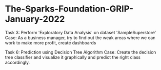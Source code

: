 # The-Sparks-Foundation-GRIP-January-2022
Task 3: Perform 'Exploratory Data Analysis' on dataset 'SampleSuperstore'
Case: As a business manager, try to find out the weak areas where we can work to make more profit, create dashboards

Task 6: Prediction using Decision Tree Algorithm
Case: Create the decision tree classifier and visualize it graphically and predict the right class accordingly.
